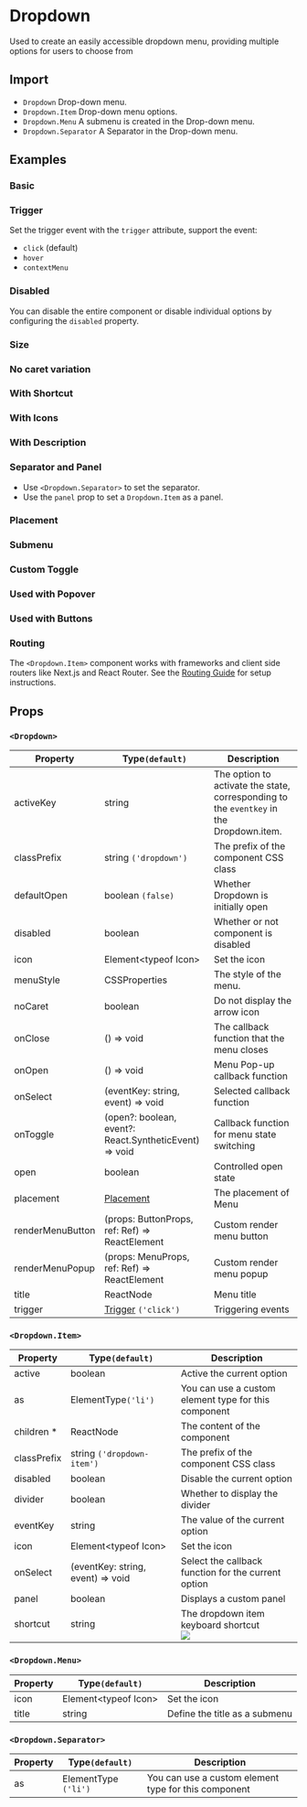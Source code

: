 # Dropdown

Used to create an easily accessible dropdown menu, providing multiple options for users to choose from

## Import

<!--{include:<import-guide>}-->

- `Dropdown` Drop-down menu.
- `Dropdown.Item` Drop-down menu options.
- `Dropdown.Menu` A submenu is created in the Drop-down menu.
- `Dropdown.Separator` A Separator in the Drop-down menu.

## Examples

### Basic

<!--{include:`basic.md`}-->

### Trigger

Set the trigger event with the `trigger` attribute, support the event:

- `click` (default)
- `hover`
- `contextMenu`

<!--{include:`trigger.md`}-->

### Disabled

You can disable the entire component or disable individual options by configuring the `disabled` property.

<!--{include:`disabled.md`}-->

### Size

<!--{include:`size.md`}-->

### No caret variation

<!--{include:`no-caret.md`}-->

### With Shortcut

<!--{include:`shortcut.md`}-->

### With Icons

<!--{include:`icons.md`}-->

### With Description

<!--{include:`description.md`}-->

### Separator and Panel

- Use `<Dropdown.Separator>` to set the separator.
- Use the `panel` prop to set a `Dropdown.Item` as a panel.

<!--{include:`custom.md`}-->

### Placement

<!--{include:`placement.md`}-->

### Submenu

<!--{include:`submenu.md`}-->

### Custom Toggle

<!--{include:`custom-toggle.md`}-->

### Used with Popover

<!--{include:`with-popover.md`}-->

### Used with Buttons

<!--{include:`buttons.md`}-->

### Routing

The `<Dropdown.Item>` component works with frameworks and client side routers like Next.js and React Router. See the [Routing Guide](/guide/composition/#third-party-routing-library) for setup instructions.

<!--{include:`with-router.md`}-->

## Props

### `<Dropdown>`

| Property         | Type`(default)`                                        | Description                                                                             |
| ---------------- | ------------------------------------------------------ | --------------------------------------------------------------------------------------- |
| activeKey        | string                                                 | The option to activate the state, corresponding to the `eventkey` in the Dropdown.item. |
| classPrefix      | string `('dropdown')`                                  | The prefix of the component CSS class                                                   |
| defaultOpen      | boolean `(false)`                                      | Whether Dropdown is initially open                                                      |
| disabled         | boolean                                                | Whether or not component is disabled                                                    |
| icon             | Element&lt;typeof Icon&gt;                             | Set the icon                                                                            |
| menuStyle        | CSSProperties                                          | The style of the menu.                                                                  |
| noCaret          | boolean                                                | Do not display the arrow icon                                                           |
| onClose          | () => void                                             | The callback function that the menu closes                                              |
| onOpen           | () => void                                             | Menu Pop-up callback function                                                           |
| onSelect         | (eventKey: string, event) => void                      | Selected callback function                                                              |
| onToggle         | (open?: boolean, event?: React.SyntheticEvent) => void | Callback function for menu state switching                                              |
| open             | boolean                                                | Controlled open state                                                                   |
| placement        | [Placement](#code-ts-placement-code)                   | The placement of Menu                                                                   |
| renderMenuButton | (props: ButtonProps, ref: Ref) => ReactElement         | Custom render menu button                                                               |
| renderMenuPopup  | (props: MenuProps, ref: Ref) => ReactElement           | Custom render menu popup                                                                |
| title            | ReactNode                                              | Menu title                                                                              |
| trigger          | [Trigger](#code-ts-trigger-code) `('click')`           | Triggering events                                                                       |

### `<Dropdown.Item>`

| Property    | Type`(default)`                   | Description                                          |
| ----------- | --------------------------------- | ---------------------------------------------------- |
| active      | boolean                           | Active the current option                            |
| as          | ElementType`('li')`               | You can use a custom element type for this component |
| children \* | ReactNode                         | The content of the component                         |
| classPrefix | string `('dropdown-item')`        | The prefix of the component CSS class                |
| disabled    | boolean                           | Disable the current option                           |
| divider     | boolean                           | Whether to display the divider                       |
| eventKey    | string                            | The value of the current option                      |
| icon        | Element&lt;typeof Icon&gt;        | Set the icon                                         |
| onSelect    | (eventKey: string, event) => void | Select the callback function for the current option  |
| panel       | boolean                           | Displays a custom panel                              |
| shortcut    | string                            | The dropdown item keyboard shortcut <br/>![][5.58.0] |

### `<Dropdown.Menu>`

| Property | Type`(default)`            | Description                   |
| -------- | -------------------------- | ----------------------------- |
| icon     | Element&lt;typeof Icon&gt; | Set the icon                  |
| title    | string                     | Define the title as a submenu |

### `<Dropdown.Separator>`

| Property | Type`(default)`      | Description                                          |
| -------- | -------------------- | ---------------------------------------------------- |
| as       | ElementType `('li')` | You can use a custom element type for this component |

<!--{include:(_common/types/placement8.md)}-->
<!--{include:(_common/types/trigger.md)}-->

[5.58.0]: https://img.shields.io/badge/>=-v5.58.0-blue
